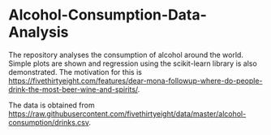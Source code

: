 # Alcohol-Consumption-Data-Analysis

The repository analyses the consumption of alcohol around the world. Simple plots are shown and regression using the scikit-learn library is also demonstrated. The motivation for this is 
https://fivethirtyeight.com/features/dear-mona-followup-where-do-people-drink-the-most-beer-wine-and-spirits/.

The data is obtained from https://raw.githubusercontent.com/fivethirtyeight/data/master/alcohol-consumption/drinks.csv.
